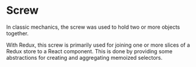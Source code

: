 # Screw

In classic mechanics, the screw was used to hold two or more objects together.

With Redux, this screw is primarily used for joining one or more slices of a Redux
store to a React component. This is done by providing some abstractions for creating
and aggregating memoized selectors.
